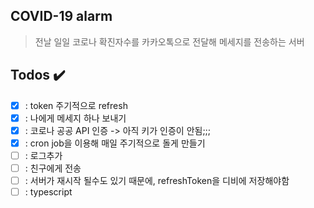 ## COVID-19 alarm

> 전날 일일 코로나 확진자수를 카카오톡으로 전달해 메세지를 전송하는 서버

## Todos ✔️

- [x] : token 주기적으로 refresh
- [x] : 나에게 메세지 하나 보내기
- [x] : 코로나 공공 API 인증 -> 아직 키가 인증이 안됨;;;
- [x] : cron job을 이용해 매일 주기적으로 돌게 만들기
- [ ] : 로그추가
- [ ] : 친구에게 전송
- [ ] : 서버가 재시작 될수도 있기 때문에, refreshToken을 디비에 저장해야함
- [ ] : typescript